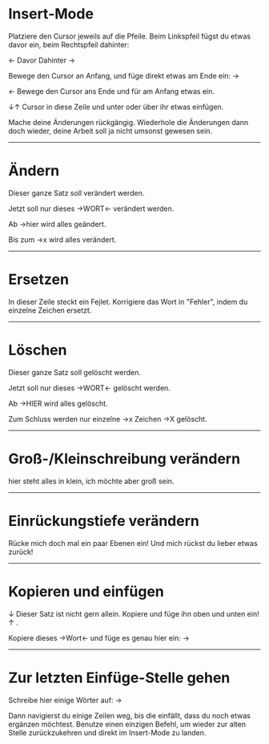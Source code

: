 # Insert-Mode

Platziere den Cursor jeweils auf die Pfeile. Beim Linkspfeil fügst du etwas
davor ein, beim Rechtspfeil dahinter:

  ← Davor 
  Dahinter → 

Bewege den Cursor an Anfang, und füge direkt etwas am Ende ein: →


← Bewege den Cursor ans Ende und für am Anfang etwas ein. 

↓↑ Cursor in diese Zeile und unter oder über ihr etwas einfügen. 

Mache deine Änderungen rückgängig.  Wiederhole die Änderungen dann doch
wieder, deine Arbeit soll ja nicht umsonst gewesen sein. 

-------------------------------------------------------------------------------
# Ändern

Dieser ganze Satz soll verändert werden. 

Jetzt soll nur dieses →WORT← verändert werden. 

Ab →hier wird alles geändert. 

Bis zum →x wird alles verändert. 

-------------------------------------------------------------------------------
# Ersetzen

In dieser Zeile steckt ein Fejlet. Korrigiere das Wort in "Fehler", indem du
einzelne Zeichen ersetzt. 

-------------------------------------------------------------------------------
# Löschen

Dieser ganze Satz soll gelöscht werden. 

Jetzt soll nur dieses →WORT← gelöscht werden. 

Ab →HIER wird alles gelöscht. 

Zum Schluss werden nur einzelne →x Zeichen →X gelöscht. 

-------------------------------------------------------------------------------
# Groß-/Kleinschreibung verändern

hier steht alles in klein, ich möchte aber groß sein. 

-------------------------------------------------------------------------------
# Einrückungstiefe verändern

Rücke mich doch mal ein paar Ebenen ein! 
    Und mich rückst du lieber etwas zurück! 

-------------------------------------------------------------------------------
# Kopieren und einfügen

↓ Dieser Satz ist nicht gern allein. Kopiere und füge ihn oben und unten ein! ↑
.

Kopiere dieses →Wort← und füge es genau hier ein: →


-------------------------------------------------------------------------------
# Zur letzten Einfüge-Stelle gehen

Schreibe hier einige Wörter auf: →

Dann navigierst du einige Zeilen weg, bis die einfällt, dass du noch etwas
ergänzen möchtest. Benutze einen einzigen Befehl, um wieder zur alten Stelle
zurückzukehren und direkt im Insert-Mode zu landen.

